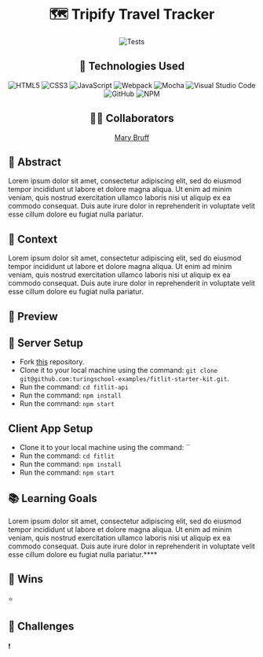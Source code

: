 <div align="center">
  
# 🗺️ Tripify Travel Tracker
![Tests](https://badgen.net/badge/tests/passing/green?icon=github)


## 💾 Technologies Used
![HTML5](https://img.shields.io/badge/html5-%23E34F26.svg?style=for-the-badge&logo=html5&logoColor=white)
![CSS3](https://img.shields.io/badge/css3-%231572B6.svg?style=for-the-badge&logo=css3&logoColor=white)
![JavaScript](https://img.shields.io/badge/javascript-%23323330.svg?style=for-the-badge&logo=javascript&logoColor=%23F7DF1E)
![Webpack](https://img.shields.io/badge/webpack-%238DD6F9.svg?style=for-the-badge&logo=webpack&logoColor=black)
![Mocha](https://img.shields.io/badge/-mocha-%238D6748?style=for-the-badge&logo=mocha&logoColor=white)
![Visual Studio Code](https://img.shields.io/badge/Visual%20Studio%20Code-0078d7.svg?style=for-the-badge&logo=visual-studio-code&logoColor=white)
![GitHub](https://img.shields.io/badge/github-%23121011.svg?style=for-the-badge&logo=github&logoColor=white)
![NPM](https://img.shields.io/badge/NPM-%23CB3837.svg?style=for-the-badge&logo=npm&logoColor=white)


## 👩‍💻 Collaborators
[Mary Bruff](https://github.com/MaryBruff)  

</div>

## 💭 Abstract

Lorem ipsum dolor sit amet, consectetur adipiscing elit, sed do eiusmod tempor incididunt ut labore et dolore magna aliqua. Ut enim ad minim veniam, quis nostrud exercitation ullamco laboris nisi ut aliquip ex ea commodo consequat. Duis aute irure dolor in reprehenderit in voluptate velit esse cillum dolore eu fugiat nulla pariatur.

## 📝  Context
Lorem ipsum dolor sit amet, consectetur adipiscing elit, sed do eiusmod tempor incididunt ut labore et dolore magna aliqua. Ut enim ad minim veniam, quis nostrud exercitation ullamco laboris nisi ut aliquip ex ea commodo consequat. Duis aute irure dolor in reprehenderit in voluptate velit esse cillum dolore eu fugiat nulla pariatur.

## 🎥 Preview 



## 🔌 Server Setup
- Fork [this](https://frontend.turing.edu/projects/module-2/fitlit-part-one-agile.html) repository. 
- Clone it to your local machine using the command: `git clone git@github.com:turingschool-examples/fitlit-starter-kit.git`.
- Run the command: `cd fitlit-api`
- Run the command: `npm install`
- Run the command: `npm start`

## Client App Setup
- Clone it to your local machine using the command: ``
- Run the command: `cd fitlit`
- Run the command: `npm install`
- Run the command: `npm start`

## 📚 Learning Goals
Lorem ipsum dolor sit amet, consectetur adipiscing elit, sed do eiusmod tempor incididunt ut labore et dolore magna aliqua. Ut enim ad minim veniam, quis nostrud exercitation ullamco laboris nisi ut aliquip ex ea commodo consequat. Duis aute irure dolor in reprehenderit in voluptate velit esse cillum dolore eu fugiat nulla pariatur.****


## 🥇 Wins
⭐ 
	

## 🚧 Challenges
❗ 

